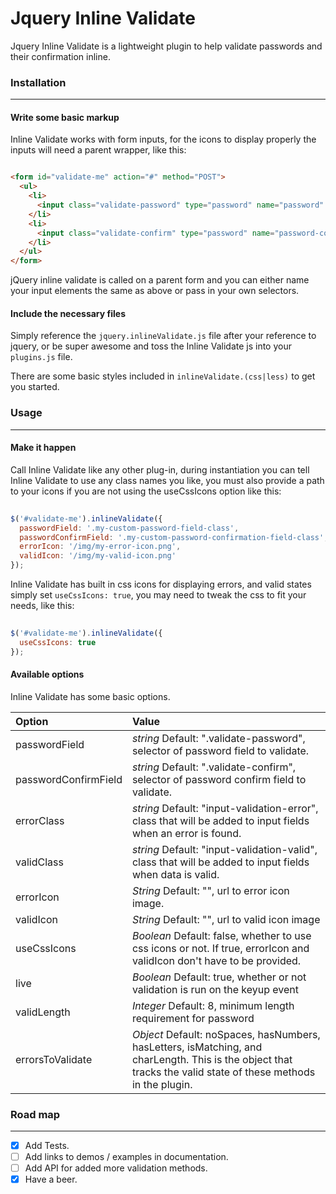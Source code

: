 # Jquery Inline Validate

Jquery Inline Validate is a lightweight plugin to help validate passwords and their confirmation inline.

### Installation
---

#### Write some basic markup

Inline Validate works with form inputs, for the icons to display properly the inputs will need a parent wrapper, like this:

```html

<form id="validate-me" action="#" method="POST">
  <ul>
    <li>
      <input class="validate-password" type="password" name="password" />
    </li>
    <li>
      <input class="validate-confirm" type="password" name="password-confirm" />
    </li>
  </ul>
</form>
```

jQuery inline validate is called on a parent form and you can either name your input elements the same as above or pass in your own selectors.

#### Include the necessary files

Simply reference the ```jquery.inlineValidate.js``` file after your reference to jquery, or be super awesome and toss the Inline Validate js into your ```plugins.js``` file. 

There are some basic styles included in ```inlineValidate.(css|less)``` to get you started.

### Usage
---

#### Make it happen

Call Inline Validate like any other plug-in, during instantiation you can tell Inline Validate to use any class names you like, you must also provide a path to your icons if you are not using the useCssIcons option like this:

```JavaScript
  
$('#validate-me').inlineValidate({
  passwordField: '.my-custom-password-field-class',
  passwordConfirmField: '.my-custom-password-confirmation-field-class',
  errorIcon: '/img/my-error-icon.png',
  validIcon: '/img/my-valid-icon.png'   
});
```
Inline Validate has built in css icons for displaying errors, and valid states simply set ```useCssIcons: true```, you may need to tweak the css to fit your needs, like this:

```JavaScript
  
$('#validate-me').inlineValidate({           
  useCssIcons: true                           
});
```

#### Available options

Inline Validate has some basic options.

| Option                | Value                                                                                                                                                           |
|:----------------------|:----------------------------------------------------------------------------------------------------------------------------------------------------------------|
| passwordField         | *string* Default: ".validate-password", selector of password field to validate.                                                                                 |
| passwordConfirmField  | *string* Default: ".validate-confirm", selector of password confirm field to validate.                                                                          |
| errorClass            | *string* Default: "input-validation-error", class that will be added to input fields when an error is found.                                                    |
| validClass            | *string* Default: "input-validation-valid", class that will be added to input fields when data is valid.                                                        |
| errorIcon             | *String* Default: "", url to error icon image.                                                                                                                  | 
| validIcon             | *String* Default: "", url to valid icon image                                                                                                                   | 
| useCssIcons           | *Boolean* Default: false, whether to use css icons or not. If true, errorIcon and validIcon don't have to be provided.                                          |
| live                  | *Boolean* Default: true, whether or not validation is run on the keyup event                                                                                    |
| validLength           | *Integer* Default: 8, minimum length requirement for password                                                                                                   |
| errorsToValidate      | *Object*  Default: noSpaces, hasNumbers, hasLetters, isMatching, and charLength. This is the object that tracks the valid state of these methods in the plugin. |

### Road map
---

- [x] Add Tests.
- [ ] Add links to demos / examples in documentation.
- [ ] Add API for added more validation methods.
- [x] Have a beer.